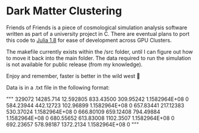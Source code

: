# Dark Matter Clustering

Friends of Friends is a piece of cosmological simulation analysis software written as part of a university project in C. There are eventual plans to port this code to [Julia 1.8](https://julialang.org/downloads/) for ease of development across GPU Clusters.

The makefile currently exists within the /src folder, until I can figure out how to move it back into the main folder. The data required to run the simulation is not available for public release (from my knowledge).

Enjoy and remember, faster is better in the wild west 🤠

Data is in a .txt file in the following format:

"""
329072 14285.714
12.592805  833.43500  309.95242  1.1582964E+08  0
584.23944  442.12723  102.96899  1.1582964E+08  0
657.83441  217.12383  530.37024  1.1582964E+08  0
666.80109  659.12408  794.49884  1.1582964E+08  0
680.55652  613.83008  1102.3507  1.1582964E+08  0
692.23657  578.98187  1372.2134  1.1582964E+08  0
"""
